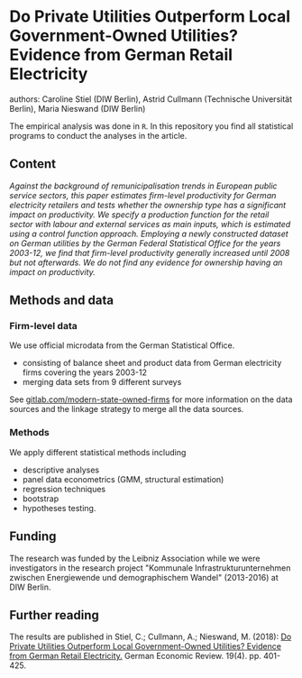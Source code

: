 # Do Private Utilities Outperform Local Government-Owned Utilities? Evidence from German Retail Electricity

authors: Caroline Stiel (DIW Berlin), Astrid Cullmann (Technische Universit&auml;t Berlin), Maria Nieswand (DIW Berlin)

The empirical analysis was done in `R`. In this repository you find all statistical programs to conduct the analyses in the article.

## Content

_Against the background of remunicipalisation trends in European public service sectors, this paper estimates firm-level productivity for German electricity retailers and tests whether the ownership type has a significant impact on productivity. We specify a production function for the retail sector with labour and external services as main inputs, which is estimated using a control function approach. Employing a newly constructed dataset on German utilities by the German Federal Statistical Office for the years 2003-12, we find that firm-level productivity generally increased until 2008 but not afterwards. We do not find any evidence for ownership having an impact on productivity._

## Methods and data

### Firm-level data

 We use official microdata from the German Statistical Office.

- consisting of balance sheet and product data from German electricity firms covering the years 2003-12
- merging data sets from 9 different surveys

See [gitlab.com/modern-state-owned-firms](https://gitlab.com/modern-state-owned-firms) for more information on the data sources and the linkage strategy to merge all the data sources.

### Methods

We apply different statistical methods including 

- descriptive analyses
- panel data econometrics (GMM, structural estimation)
- regression techniques
- bootstrap
- hypotheses testing.

## Funding

The research was funded by the Leibniz Association while we were investigators in the research project "Kommunale Infrastrukturunternehmen zwischen Energiewende und demographischem Wandel" (2013-2016) at DIW Berlin. 


## Further reading

The results are published in Stiel, C.; Cullmann, A.; Nieswand, M. (2018): [Do Private Utilities Outperform Local Government-Owned Utilities? Evidence from German Retail Electricity.](https://doi.org/10.1111/geer.12134) German Economic Review. 19(4). pp. 401-425.

